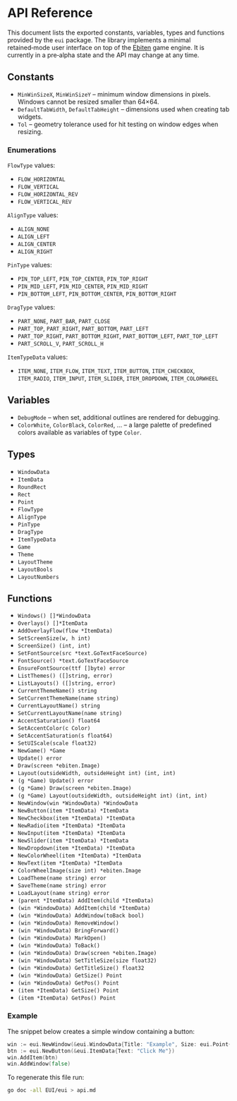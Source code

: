 # API Reference

This document lists the exported constants, variables, types and functions provided by the `eui` package.
The library implements a minimal retained‑mode user interface on top of the [Ebiten](https://ebiten.org/) game engine.
It is currently in a pre‑alpha state and the API may change at any time.

## Constants

- `MinWinSizeX`, `MinWinSizeY` – minimum window dimensions in pixels. Windows cannot be resized smaller than 64×64.
- `DefaultTabWidth`, `DefaultTabHeight` – dimensions used when creating tab widgets.
- `Tol` – geometry tolerance used for hit testing on window edges when resizing.

### Enumerations

`FlowType` values:
- `FLOW_HORIZONTAL`
- `FLOW_VERTICAL`
- `FLOW_HORIZONTAL_REV`
- `FLOW_VERTICAL_REV`

`AlignType` values:
- `ALIGN_NONE`
- `ALIGN_LEFT`
- `ALIGN_CENTER`
- `ALIGN_RIGHT`

`PinType` values:
- `PIN_TOP_LEFT`, `PIN_TOP_CENTER`, `PIN_TOP_RIGHT`
- `PIN_MID_LEFT`, `PIN_MID_CENTER`, `PIN_MID_RIGHT`
- `PIN_BOTTOM_LEFT`, `PIN_BOTTOM_CENTER`, `PIN_BOTTOM_RIGHT`

`DragType` values:
- `PART_NONE`, `PART_BAR`, `PART_CLOSE`
- `PART_TOP`, `PART_RIGHT`, `PART_BOTTOM`, `PART_LEFT`
- `PART_TOP_RIGHT`, `PART_BOTTOM_RIGHT`, `PART_BOTTOM_LEFT`, `PART_TOP_LEFT`
- `PART_SCROLL_V`, `PART_SCROLL_H`

`ItemTypeData` values:
- `ITEM_NONE`, `ITEM_FLOW`, `ITEM_TEXT`, `ITEM_BUTTON`, `ITEM_CHECKBOX`,
  `ITEM_RADIO`, `ITEM_INPUT`, `ITEM_SLIDER`, `ITEM_DROPDOWN`, `ITEM_COLORWHEEL`

## Variables

- `DebugMode` – when set, additional outlines are rendered for debugging.
- `ColorWhite`, `ColorBlack`, `ColorRed`, ... – a large palette of predefined
  colors available as variables of type `Color`.

## Types

- `WindowData`
- `ItemData`
- `RoundRect`
- `Rect`
- `Point`
- `FlowType`
- `AlignType`
- `PinType`
- `DragType`
- `ItemTypeData`
- `Game`
- `Theme`
- `LayoutTheme`
- `LayoutBools`
- `LayoutNumbers`

## Functions

- `Windows() []*WindowData`
- `Overlays() []*ItemData`
- `AddOverlayFlow(flow *ItemData)`
- `SetScreenSize(w, h int)`
- `ScreenSize() (int, int)`
- `SetFontSource(src *text.GoTextFaceSource)`
- `FontSource() *text.GoTextFaceSource`
- `EnsureFontSource(ttf []byte) error`
- `ListThemes() ([]string, error)`
- `ListLayouts() ([]string, error)`
- `CurrentThemeName() string`
- `SetCurrentThemeName(name string)`
- `CurrentLayoutName() string`
- `SetCurrentLayoutName(name string)`
- `AccentSaturation() float64`
- `SetAccentColor(c Color)`
- `SetAccentSaturation(s float64)`
- `SetUIScale(scale float32)`
- `NewGame() *Game`
- `Update() error`
- `Draw(screen *ebiten.Image)`
- `Layout(outsideWidth, outsideHeight int) (int, int)`
- `(g *Game) Update() error`
- `(g *Game) Draw(screen *ebiten.Image)`
- `(g *Game) Layout(outsideWidth, outsideHeight int) (int, int)`
- `NewWindow(win *WindowData) *WindowData`
- `NewButton(item *ItemData) *ItemData`
- `NewCheckbox(item *ItemData) *ItemData`
- `NewRadio(item *ItemData) *ItemData`
- `NewInput(item *ItemData) *ItemData`
- `NewSlider(item *ItemData) *ItemData`
- `NewDropdown(item *ItemData) *ItemData`
- `NewColorWheel(item *ItemData) *ItemData`
- `NewText(item *ItemData) *ItemData`
- `ColorWheelImage(size int) *ebiten.Image`
- `LoadTheme(name string) error`
- `SaveTheme(name string) error`
- `LoadLayout(name string) error`
- `(parent *ItemData) AddItem(child *ItemData)`
- `(win *WindowData) AddItem(child *ItemData)`
- `(win *WindowData) AddWindow(toBack bool)`
- `(win *WindowData) RemoveWindow()`
- `(win *WindowData) BringForward()`
- `(win *WindowData) MarkOpen()`
- `(win *WindowData) ToBack()`
- `(win *WindowData) Draw(screen *ebiten.Image)`
- `(win *WindowData) SetTitleSize(size float32)`
- `(win *WindowData) GetTitleSize() float32`
- `(win *WindowData) GetSize() Point`
- `(win *WindowData) GetPos() Point`
- `(item *ItemData) GetSize() Point`
- `(item *ItemData) GetPos() Point`

### Example

The snippet below creates a simple window containing a button:

```go
win := eui.NewWindow(&eui.WindowData{Title: "Example", Size: eui.Point{X: 200, Y: 120}})
btn := eui.NewButton(&eui.ItemData{Text: "Click Me"})
win.AddItem(btn)
win.AddWindow(false)
```

To regenerate this file run:

```sh
go doc -all EUI/eui > api.md
```
